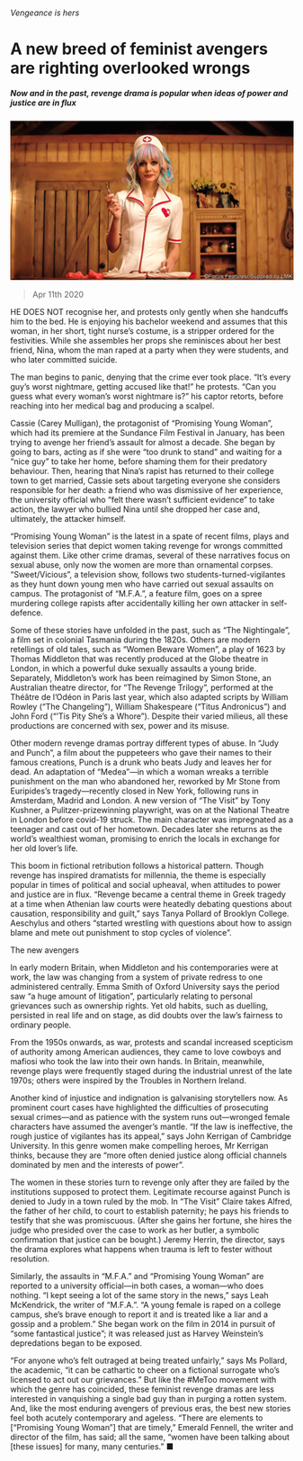 ###### Vengeance is hers

# A new breed of feminist avengers are righting overlooked wrongs 

##### Now and in the past, revenge drama is popular when ideas of power and justice are in flux 

![image](images/20200411_BKP002_1.jpg) 

> Apr 11th 2020 

HE DOES NOT recognise her, and protests only gently when she handcuffs him to the bed. He is enjoying his bachelor weekend and assumes that this woman, in her short, tight nurse’s costume, is a stripper ordered for the festivities. While she assembles her props she reminisces about her best friend, Nina, whom the man raped at a party when they were students, and who later committed suicide.

The man begins to panic, denying that the crime ever took place. “It’s every guy’s worst nightmare, getting accused like that!” he protests. “Can you guess what every woman’s worst nightmare is?” his captor retorts, before reaching into her medical bag and producing a scalpel.


Cassie (Carey Mulligan), the protagonist of “Promising Young Woman”, which had its premiere at the Sundance Film Festival in January, has been trying to avenge her friend’s assault for almost a decade. She began by going to bars, acting as if she were “too drunk to stand” and waiting for a “nice guy” to take her home, before shaming them for their predatory behaviour. Then, hearing that Nina’s rapist has returned to their college town to get married, Cassie sets about targeting everyone she considers responsible for her death: a friend who was dismissive of her experience, the university official who “felt there wasn’t sufficient evidence” to take action, the lawyer who bullied Nina until she dropped her case and, ultimately, the attacker himself.

“Promising Young Woman” is the latest in a spate of recent films, plays and television series that depict women taking revenge for wrongs committed against them. Like other crime dramas, several of these narratives focus on sexual abuse, only now the women are more than ornamental corpses. “Sweet/Vicious”, a television show, follows two students-turned-vigilantes as they hunt down young men who have carried out sexual assaults on campus. The protagonist of “M.F.A.”, a feature film, goes on a spree murdering college rapists after accidentally killing her own attacker in self-defence.

Some of these stories have unfolded in the past, such as “The Nightingale”, a film set in colonial Tasmania during the 1820s. Others are modern retellings of old tales, such as “Women Beware Women”, a play of 1623 by Thomas Middleton that was recently produced at the Globe theatre in London, in which a powerful duke sexually assaults a young bride. Separately, Middleton’s work has been reimagined by Simon Stone, an Australian theatre director, for “The Revenge Trilogy”, performed at the Théâtre de l’Odéon in Paris last year, which also adapted scripts by William Rowley (“The Changeling”), William Shakespeare (“Titus Andronicus”) and John Ford (“’Tis Pity She’s a Whore”). Despite their varied milieus, all these productions are concerned with sex, power and its misuse.

Other modern revenge dramas portray different types of abuse. In “Judy and Punch”, a film about the puppeteers who gave their names to their famous creations, Punch is a drunk who beats Judy and leaves her for dead. An adaptation of “Medea”—in which a woman wreaks a terrible punishment on the man who abandoned her, reworked by Mr Stone from Euripides’s tragedy—recently closed in New York, following runs in Amsterdam, Madrid and London. A new version of “The Visit” by Tony Kushner, a Pulitzer-prizewinning playwright, was on at the National Theatre in London before covid-19 struck. The main character was impregnated as a teenager and cast out of her hometown. Decades later she returns as the world’s wealthiest woman, promising to enrich the locals in exchange for her old lover’s life.

This boom in fictional retribution follows a historical pattern. Though revenge has inspired dramatists for millennia, the theme is especially popular in times of political and social upheaval, when attitudes to power and justice are in flux. “Revenge became a central theme in Greek tragedy at a time when Athenian law courts were heatedly debating questions about causation, responsibility and guilt,” says Tanya Pollard of Brooklyn College. Aeschylus and others “started wrestling with questions about how to assign blame and mete out punishment to stop cycles of violence”.

The new avengers

In early modern Britain, when Middleton and his contemporaries were at work, the law was changing from a system of private redress to one administered centrally. Emma Smith of Oxford University says the period saw “a huge amount of litigation”, particularly relating to personal grievances such as ownership rights. Yet old habits, such as duelling, persisted in real life and on stage, as did doubts over the law’s fairness to ordinary people.

From the 1950s onwards, as war, protests and scandal increased scepticism of authority among American audiences, they came to love cowboys and mafiosi who took the law into their own hands. In Britain, meanwhile, revenge plays were frequently staged during the industrial unrest of the late 1970s; others were inspired by the Troubles in Northern Ireland.

Another kind of injustice and indignation is galvanising storytellers now. As prominent court cases have highlighted the difficulties of prosecuting sexual crimes—and as patience with the system runs out—wronged female characters have assumed the avenger’s mantle. “If the law is ineffective, the rough justice of vigilantes has its appeal,” says John Kerrigan of Cambridge University. In this genre women make compelling heroes, Mr Kerrigan thinks, because they are “more often denied justice along official channels dominated by men and the interests of power”.

The women in these stories turn to revenge only after they are failed by the institutions supposed to protect them. Legitimate recourse against Punch is denied to Judy in a town ruled by the mob. In “The Visit” Claire takes Alfred, the father of her child, to court to establish paternity; he pays his friends to testify that she was promiscuous. (After she gains her fortune, she hires the judge who presided over the case to work as her butler, a symbolic confirmation that justice can be bought.) Jeremy Herrin, the director, says the drama explores what happens when trauma is left to fester without resolution.

Similarly, the assaults in “M.F.A.” and “Promising Young Woman” are reported to a university official—in both cases, a woman—who does nothing. “I kept seeing a lot of the same story in the news,” says Leah McKendrick, the writer of “M.F.A.”. “A young female is raped on a college campus, she’s brave enough to report it and is treated like a liar and a gossip and a problem.” She began work on the film in 2014 in pursuit of “some fantastical justice”; it was released just as Harvey Weinstein’s depredations began to be exposed.

“For anyone who’s felt outraged at being treated unfairly,” says Ms Pollard, the academic, “it can be cathartic to cheer on a fictional surrogate who’s licensed to act out our grievances.” But like the #MeToo movement with which the genre has coincided, these feminist revenge dramas are less interested in vanquishing a single bad guy than in purging a rotten system. And, like the most enduring avengers of previous eras, the best new stories feel both acutely contemporary and ageless. “There are elements to [“Promising Young Woman”] that are timely,” Emerald Fennell, the writer and director of the film, has said; all the same, “women have been talking about [these issues] for many, many centuries.” ■

